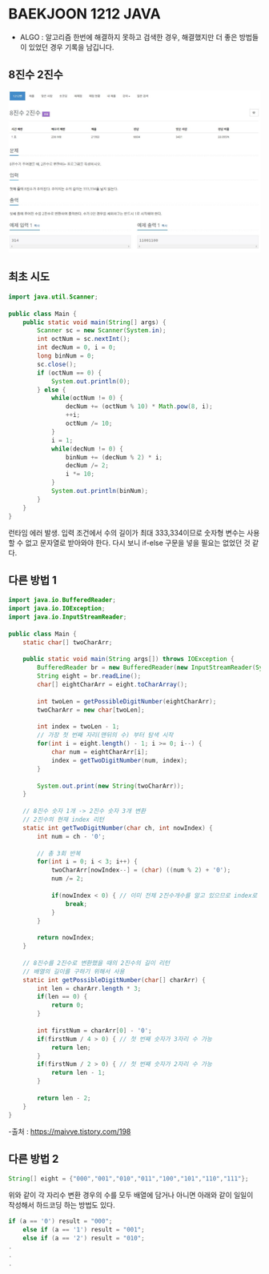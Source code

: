 # BAEKJOON 1212 JAVA
* ALGO : 알고리즘 한번에 해결하지 못하고 검색한 경우, 해결했지만 더 좋은 방법들이 있었던 경우 기록을 남깁니다.

## 8진수 2진수
![1212](https://raw.githubusercontent.com/372dev/TIL/main/ALGO/img/b_1212.jpg)

## 최초 시도
```java
import java.util.Scanner;

public class Main {
    public static void main(String[] args) {
        Scanner sc = new Scanner(System.in);
        int octNum = sc.nextInt();
        int decNum = 0, i = 0;
        long binNum = 0;
        sc.close();
        if (octNum == 0) {
            System.out.println(0);
        } else {
            while(octNum != 0) {
                decNum += (octNum % 10) * Math.pow(8, i);
                ++i;
                octNum /= 10;
            }
            i = 1;
            while(decNum != 0) {
                binNum += (decNum % 2) * i;
                decNum /= 2;
                i *= 10;
            }
            System.out.println(binNum);
        }
    }
}
```

런타임 에러 발생. 입력 조건에서 수의 길이가 최대 333,334이므로 숫자형 변수는 사용할 수 없고 문자열로 받아와야 한다. 다시 보니 if-else 구문을 넣을 필요는 없었던 것 같다.

## 다른 방법 1
```java
import java.io.BufferedReader;
import java.io.IOException;
import java.io.InputStreamReader;

public class Main {
    static char[] twoCharArr;

    public static void main(String args[]) throws IOException {
        BufferedReader br = new BufferedReader(new InputStreamReader(System.in));
        String eight = br.readLine();
        char[] eightCharArr = eight.toCharArray();

        int twoLen = getPossibleDigitNumber(eightCharArr);
        twoCharArr = new char[twoLen];

        int index = twoLen - 1;
        // 가장 첫 번째 자리(맨뒤의 수) 부터 탐색 시작
        for(int i = eight.length() - 1; i >= 0; i--) {
            char num = eightCharArr[i];
            index = getTwoDigitNumber(num, index);
        }

        System.out.print(new String(twoCharArr));
    }

    // 8진수 숫자 1개 -> 2진수 숫자 3개 변환
    // 2진수의 현재 index 리턴
    static int getTwoDigitNumber(char ch, int nowIndex) {
        int num = ch - '0';

        // 총 3회 반복
        for(int i = 0; i < 3; i++) {
            twoCharArr[nowIndex--] = (char) ((num % 2) + '0');
            num /= 2;

            if(nowIndex < 0) { // 이미 전체 2진수개수를 알고 있으므로 index로 길이 판단.
                break;
            }
        }

        return nowIndex;
    }

    // 8진수를 2진수로 변환했을 때의 2진수의 길이 리턴
    // 배열의 길이를 구하기 위해서 사용
    static int getPossibleDigitNumber(char[] charArr) {
        int len = charArr.length * 3;
        if(len == 0) {
            return 0;
        }

        int firstNum = charArr[0] - '0';
        if(firstNum / 4 > 0) { // 첫 번째 숫자가 3자리 수 가능
            return len;
        }
        if(firstNum / 2 > 0) { // 첫 번째 숫자가 2자리 수 가능
            return len - 1;
        }

        return len - 2;
    }
}
```

-출처 : https://maivve.tistory.com/198

## 다른 방법 2
```java
String[] eight = {"000","001","010","011","100","101","110","111"};
```

위와 같이 각 자리수 변환 경우의 수를 모두 배열에 담거나 아니면 아래와 같이 일일이 작성해서 하드코딩 하는 방법도 있다.

```java
if (a == '0') result = "000";
    else if (a == '1') result = "001";
    else if (a == '2') result = "010";
.
.
.
```